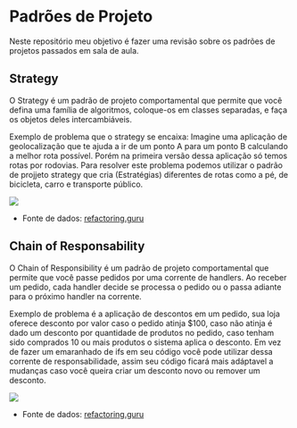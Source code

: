 # Padrões de Projeto

Neste repositório meu objetivo é fazer uma revisão sobre os padrões de projetos passados em sala de aula.

## Strategy
O Strategy é um padrão de projeto comportamental que permite que você defina uma família de algoritmos, coloque-os em classes separadas, e faça os objetos deles intercambiáveis.

Exemplo de problema que o strategy se encaixa: Imagine uma aplicação de geolocalização que te ajuda a ir de um ponto A para um ponto B calculando a melhor rota possível. Porém na primeira versão dessa aplicação só temos rotas por rodovias.
Para resolver este problema podemos utilizar o padrão de projjeto strategy que cria (Estratégias) diferentes de rotas como a pé, de bicicleta, carro e transporte público.

![](https://cdn.discordapp.com/attachments/811796492410945537/952241897932456007/unknown.png)

 - Fonte de dados: [refactoring.guru](https://refactoring.guru/pt-br/design-patterns/strategy)

 ## Chain of Responsability
 O Chain of Responsibility é um padrão de projeto comportamental que permite que você passe pedidos por uma corrente de handlers. Ao receber um pedido, cada handler decide se processa o pedido ou o passa adiante para o próximo handler na corrente.

Exemplo de problema é a aplicação de descontos em um pedido, sua loja oferece desconto por valor caso o pedido atinja $100, caso não atinja é dado um desconto por quantidade de produtos no pedido, caso tenham sido comprados 10 ou mais produtos o sistema aplica o desconto.
Em vez de fazer um emaranhado de ifs em seu código você pode utilizar dessa corrente de responsabilidade, assim seu código ficará mais adáptavel a mudanças caso você queira criar um desconto novo ou remover um desconto.

![](https://cdn.discordapp.com/attachments/811796492410945537/952616614015172648/unknown.png)

 - Fonte de dados: [refactoring.guru](https://refactoring.guru/pt-br/design-patterns/chain-of-responsibility)